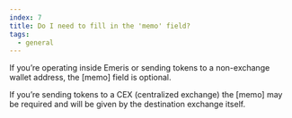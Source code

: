 ```yaml
---
index: 7
title: Do I need to fill in the 'memo' field?
tags: 
  - general
---
```


If you’re operating inside Emeris or sending tokens to a non-exchange wallet address, the [memo] field is optional.

If you’re sending tokens to a CEX (centralized exchange) the [memo] may be required and will be given by the destination exchange itself.
